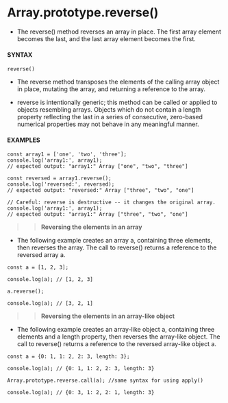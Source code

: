 # Array.prototype.reverse()

- The reverse() method reverses an array in place. The first array element becomes the last, and the last array element becomes the first.

#### **SYNTAX**

```
reverse()
```

- The reverse method transposes the elements of the calling array object in place, mutating the array, and returning a reference to the array.

- reverse is intentionally generic; this method can be called or applied to objects resembling arrays. Objects which do not contain a length property reflecting the last in a series of consecutive, zero-based numerical properties may not behave in any meaningful manner.

#### **EXAMPLES**

```
const array1 = ['one', 'two', 'three'];
console.log('array1:', array1);
// expected output: "array1:" Array ["one", "two", "three"]

const reversed = array1.reverse();
console.log('reversed:', reversed);
// expected output: "reversed:" Array ["three", "two", "one"]

// Careful: reverse is destructive -- it changes the original array.
console.log('array1:', array1);
// expected output: "array1:" Array ["three", "two", "one"]

```

> > **Reversing the elements in an array**

- The following example creates an array a, containing three elements, then reverses the array. The call to reverse() returns a reference to the reversed array a.

```
const a = [1, 2, 3];

console.log(a); // [1, 2, 3]

a.reverse();

console.log(a); // [3, 2, 1]
```

> > **Reversing the elements in an array-like object**

- The following example creates an array-like object a, containing three elements and a length property, then reverses the array-like object. The call to reverse() returns a reference to the reversed array-like object a.

```
const a = {0: 1, 1: 2, 2: 3, length: 3};

console.log(a); // {0: 1, 1: 2, 2: 3, length: 3}

Array.prototype.reverse.call(a); //same syntax for using apply()

console.log(a); // {0: 3, 1: 2, 2: 1, length: 3}

```

